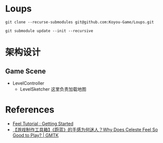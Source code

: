 # Loups

```
git clone --recurse-submodules git@github.com:Koyou-Game/Loups.git

git submodule update --init --recursive
```

# 架构设计

## Game Scene

- LevelController
    - LevelSketcher 这里负责加载地图

# References

- [Feel Tutorial : Getting Started](https://www.youtube.com/watch?v=gK_7etknD4k)
- [【游戏制作工具箱】《蔚蓝》的手感为何迷人？Why Does Celeste Feel So Good to Play? | GMTK](https://www.bilibili.com/video/BV1M441197sr/?vd_source=b807ccf169a694309e37fab12df98df9)